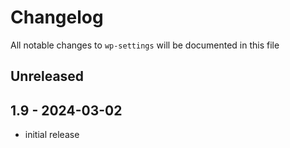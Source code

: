 # Changelog

All notable changes to `wp-settings` will be documented in this file

## Unreleased

## 1.9 - 2024-03-02

- initial release
